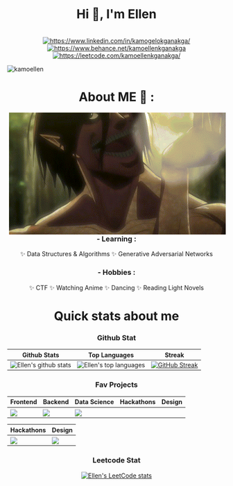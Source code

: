 <h1 align="center">Hi 💜, I'm Ellen</h1>
<br>
<div align="center">
    <a href="https://linkedin.com/in/https://www.linkedin.com/in/kamogelokganakga/" target="blank"><img src="https://raw.githubusercontent.com/rahuldkjain/github-profile-readme-generator/master/src/images/icons/Social/linked-in-alt.svg" alt="https://www.linkedin.com/in/kamogelokganakga/" height="30" width="40" theme=dark /></a>
    <a href="https://www.behance.net/https://www.behance.net/kamoellenkganakga" target="blank"><img src="https://raw.githubusercontent.com/rahuldkjain/github-profile-readme-generator/master/src/images/icons/Social/behance.svg" alt="https://www.behance.net/kamoellenkganakga" height="30" width="40" /></a>
    <a href="https://www.leetcode.com/https://leetcode.com/kamoellenkganakga/" target="blank"><img src="https://raw.githubusercontent.com/rahuldkjain/github-profile-readme-generator/master/src/images/icons/Social/leet-code.svg" alt="https://leetcode.com/kamoellenkganakga/" height="30" width="40" /></a>
    <p align="left"> 
<p align="left">
  <img src="https://komarev.com/ghpvc/?username=kamoellen&label=Profile%20views&color=0e75b6&style=flat" alt="kamoellen" />


  </a>
</p>

</p>


# About ME 💬 :


<img hight="400" width="500" alt="GIF" align="right" src="mood.gif">

### - Learning :
✨ Data Structures & Algorithms
✨ Generative Adversarial Networks

### - Hobbies : 
✨ CTF
✨ Watching Anime
✨ Dancing
✨ Reading Light Novels

# Quick stats about me 

### Github Stat

| Github Stats | Top Languages | Streak
| --- | --- |  -- |
| ![Ellen's github stats](https://github-readme-stats.vercel.app/api?username=kamoellen&show_icons=tru&layout=compact&theme=midnight-purple&count_private=true) |  ![Ellen's top languages](https://github-readme-stats.vercel.app/api/top-langs/?username=kamoellen&show_icons=true&theme=midnight-purple&count_private=true&layout=compact) | <a href="https://git.io/streak-stats"><img src="https://github-readme-streak-stats.herokuapp.com?user=KamoEllen&theme=midnight-purple" alt="GitHub Streak"></a>


### Fav Projects 

| Frontend | Backend | Data Science | Hackathons | Design |
| --- | --- | --- | --- | --- |
| <a href="https://github.com/KamoEllen/Game-3D-Maze"><img align="center" src="https://github-readme-stats.vercel.app/api/pin/?username=kamoellen&repo=Game-3D-Maze&title_color=ffffff&text_color=c9cacc&icon_color=2bbc8a&bg_color=1d1f21" /></a> | <a href="https://github.com/KamoEllen/Game-3D-Maze"><img align="center" src="https://github-readme-stats.vercel.app/api/pin/?username=kamoellen&repo=Game-3D-Maze&title_color=ffffff&text_color=c9cacc&icon_color=2bbc8a&bg_color=1d1f21" /></a> | <a href="https://github.com/KamoEllen/Marketing-Data-Report"><img align="center" src="https://github-readme-stats.vercel.app/api/pin/?username=kamoellen&repo=Marketing-Data-Report&title_color=ffffff&text_color=c9cacc&icon_color=2bbc8a&bg_color=1d1f21" /></a> 

| Hackathons | Design |
|  --- | --- |
| <a href="https://github.com/KamoEllen/Building-Resilient-Communities-GNEC-Hackathon"><img align="center" src="https://github-readme-stats.vercel.app/api/pin/?username=kamoellen&repo=Building-Resilient-Communities-GNEC-Hackathon&title_color=ffffff&text_color=c9cacc&icon_color=2bbc8a&bg_color=1d1f21" /></a> | <a href="https://github.com/KamoEllen/Game-3D-Maze"><img align="center" src="https://github-readme-stats.vercel.app/api/pin/?username=kamoellen&repo=Game-3D-Maze&title_color=ffffff&text_color=c9cacc&icon_color=2bbc8a&bg_color=1d1f21" /></a> |



### Leetcode Stat
[![Ellen's LeetCode stats](https://leetcode-stats-six.vercel.app/?username=kamoellenkganakga&theme=dark)](https://github.com/kamoellen/leetcode-stats)
